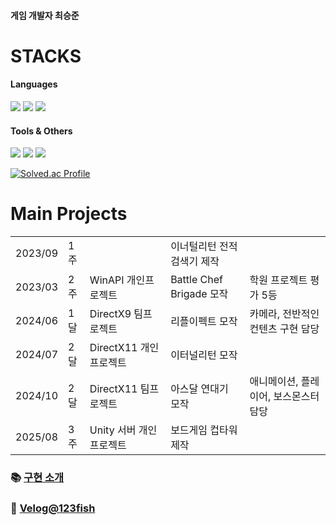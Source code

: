 #### 게임 개발자 최승준
# STACKS
#### Languages
<img src="https://img.shields.io/badge/c++-00599C?style=for-the-badge&logo=c%2B%2B&logoColor=white"> <img src="https://img.shields.io/badge/python-3776AB?style=for-the-badge&logo=python&logoColor=white">
<img src="https://img.shields.io/badge/csharp-8977AC?style=for-the-badge&logo=c&logoColor=white">
#### Tools & Others
<img src="https://img.shields.io/badge/Unity-000000?style=for-the-badge&logo=unity&logoColor=white"> <img src="https://img.shields.io/badge/GitHub Desktop-6e40c9?style=for-the-badge&logo=github&logoColor=white"> <img src="https://img.shields.io/badge/Markdown-2b303a?style=for-the-badge&logo=markdown&logoColor=white">

   
[![Solved.ac Profile](http://mazassumnida.wtf/api/v2/generate_badge?boj=123fish)](https://solved.ac/123fish/)

# Main Projects
||||||  
|----|----|---|---|---|  
|2023/09|1주||이너털리턴 전적 검색기 제작||  
|2023/03|2주|WinAPI 개인프로젝트|Battle Chef Brigade 모작|학원 프로젝트 평가 5등|  
|2024/06|1달|DirectX9 팀프로젝트|리플이펙트 모작|카메라, 전반적인 컨텐츠 구현 담당|  
|2024/07|2달|DirectX11 개인프로젝트|이터널리턴 모작||  
|2024/10|2달|DirectX11 팀프로젝트|아스달 연대기 모작|애니메이션, 플레이어, 보스몬스터 담당|  
|2025/08|3주|Unity 서버 개인프로젝트|보드게임 컵타워 제작||  

### 📚 [구현 소개](https://github.com/manmarru/Portfolio)  
### 📝 [Velog@123fish](https://velog.io/@123fish)
